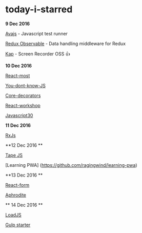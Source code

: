 # today-i-starred

**9 Dec 2016**

[Avajs](https://github.com/avajs/ava) - Javascript test runner

[Redux Observable](https://github.com/redux-observable/redux-observable) - Data handling middleware for Redux 

[Kap](https://github.com/wulkano/kap) - Screen Recorder OSS :+1:

**10 Dec 2016**

[React-most](https://github.com/reactive-react/react-most)

[You-dont-know-JS](https://github.com/getify/You-Dont-Know-JS)

[Core-decorators](https://github.com/jayphelps/core-decorators.js)

[React-workshop](https://github.com/mzabriskie/react-workshop)

[Javascript30](https://github.com/wesbos/JavaScript30)


**11 Dec 2016**

[RxJs](https://github.com/Reactive-Extensions/RxJS)


**12 Dec 2016 **

[Tape JS](https://github.com/substack/tape)

[Learning PWA] (https://github.com/ragingwind/learning-pwa)


**13 Dec 2016 **

[React-form](https://github.com/tannerlinsley/react-form)

[Aphrodite](https://github.com/Khan/aphrodite)



** 14 Dec 2016 **

[LoadJS](https://github.com/muicss/loadjs)

[Gulp starter](https://github.com/vigetlabs/gulp-starter)
